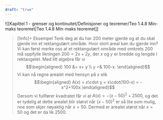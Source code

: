 ```yaml
---
draft: "true"
---
```

![[Kapittel 1 - grenser og kontinuitet/Definisjoner og teoremer/Teo 1.4.8 Min-maks teoremet|Teo 1.4.8 Min-maks teoremet]]

> [!info]+ Eksempel
> Tenk deg at du har 200 meter gjerde og at du skal gjerde inn et rektangulært område. Hvor stort areal kan du gjerde inn?
> Vi kan først merke oss at et rektangulært område med omkrets 200 må oppfylle likningen $200 = 2x+2y$, der $x$ og $y$ er bredde og lengde i rektangelet. Med litt algebra får vi $$\begin{aligned} 100  &= x+ y \\ y =& 100-x. \end{aligned}$$ 
> Vi kan nå regne arealet med hensyn på $x$ slik
> $$\begin{aligned} A(x) = x\cdot y = x\cdot(100-x) = -x^2+100x.\end{aligned}$$ 
> Dersom vi fullfører kvadratet får vi at $A(x)=-(x-50)^2+2500$, og det er tydelig at dette arealet blir størst når $(x-50)^2$ er så lite som mulig, noe som skjer nøyaktig når $x=50$. 
> Dermed er arealet størst når $x=50$ og det er da lik $2500$.

